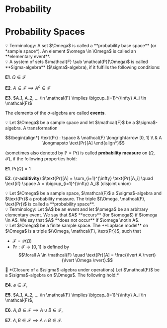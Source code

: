 # Probability

# Probability Spaces

<aside>
💡 Terminology: A set $\Omega$ is called a **probability base space** (or *sample space*). An element $\omega \in \Omega$ is called an **elementary event**.
</aside>

<aside>
💡 A system of sets $\mathcal{F} \sub \mathcal{P}(\Omega)$ is called **Sigma-algebra** ($\sigma$-algebra), if it fulfills the following conditions:

**E1**. $\Omega \in \mathcal{F}$

**E2**. $A \in \mathcal{F} \implies A^{c} \in \mathcal{F}$

**E3**. $A_1, A_2, ... \in \mathcal{F} \implies \bigcup_{i=1}^{\infty} A_i \in \mathcal{F}$

The elements of the $\sigma$-algebra are called **events**.
</aside>

<aside>
💡 Let $\Omega$ be a sample space and let $\mathcal{F}$ be a $\sigma$-algebra. A transformation 

$$\begin{align*}
\text{Pr} : \space & \mathcal{F} \longrightarrow [0, 1] 
\\ & A \longmapsto \text{Pr}[A]
\end{align*}$$

(sometimes also denoted by $\mathbb{P} = \text{Pr}$) is called **probability measure** on $(\Omega, \mathcal{F})$, if the following properties hold:

**E1**. $\text{Pr}[\Omega] = 1$

**E2**. ($\sigma$-**additivity**) $\text{Pr}[A] = \sum_{i=1}^{\infty} \text{Pr}[A_i] \quad \text{if} \space A = \bigcup_{i=1}^{\infty} A_i$ (disjoint union)

</aside>

<aside>
💡 Let $\Omega$ be a sample space, $\mathcal{F}$ a $\sigma$-algebra and $\text{Pr}$ a probability measure. The triple $(\Omega, \mathcal{F}, \text{Pr})$ is called a **probability space**.
</aside>

<aside>
💡 Terminology: Let $A$ be an event and let $\omega$ be an arbitrary elementary event.
We say that $A$ **occurs** (for $\omega$) if $\omega \in A$.
We say that $A$ **does not occur** if $\omega \notin A$.
</aside>

<aside>
💡 Let $\Omega$ be a finite sample space. The **Laplace model** on $\Omega$ is a triple $(\Omega, \mathcal{F}, \text{Pr})$, such that

- $\mathcal{F} = \mathcal{P}(\Omega)$
- $\text{Pr} : \mathcal{F} \longrightarrow [0, 1]$ is defined by $$\forall A \in \mathcal{F} \quad \text{Pr}[A] = \frac{\lvert A \rvert}{\lvert \Omega \rvert}.$$
</aside>

<aside>
📖 *(Closure of a $\sigma$-algebra under operations)
Let $\mathcal{F}$ be a $\sigma$-algebra on $\Omega$. The following hold:*

**E4**. $\varnothing \in \mathcal{F}$,

**E5**. $A_1, A_2, ... \in \mathcal{F} \implies \bigcap_{i=1}^{\infty} A_i \in \mathcal{F}$,

**E6**. $A, B \in \mathcal{F} \implies A \cup B \in \mathcal{F}$,

**E7**. $A, B \in \mathcal{F} \implies A \cap B \in \mathcal{F}$.
</aside>
